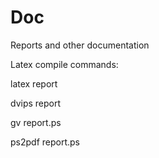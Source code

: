 Doc
===

Reports and other documentation

Latex compile commands: 

latex report

dvips report

gv report.ps

ps2pdf report.ps

